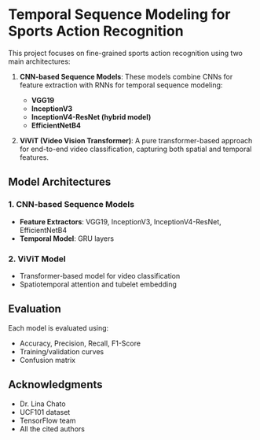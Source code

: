 # Temporal Sequence Modeling for Sports Action Recognition

This project focuses on fine-grained sports action recognition using two main architectures:

1. **CNN-based Sequence Models**: These models combine CNNs for feature extraction with RNNs for temporal sequence modeling:
   - **VGG19**
   - **InceptionV3**
   - **InceptionV4-ResNet (hybrid model)**
   - **EfficientNetB4**

2. **ViViT (Video Vision Transformer)**: A pure transformer-based approach for end-to-end video classification, capturing both spatial and temporal features.


## Model Architectures

### 1. CNN-based Sequence Models
- **Feature Extractors**: VGG19, InceptionV3, InceptionV4-ResNet, EfficientNetB4
- **Temporal Model**: GRU layers

### 2. ViViT Model
- Transformer-based model for video classification
- Spatiotemporal attention and tubelet embedding

## Evaluation

Each model is evaluated using:
- Accuracy, Precision, Recall, F1-Score
- Training/validation curves
- Confusion matrix

## Acknowledgments

- Dr. Lina Chato
- UCF101 dataset
- TensorFlow team
- All the cited authors
